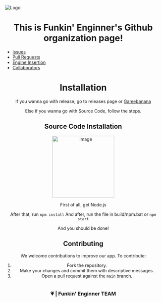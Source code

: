![Logo](https://github.com/user-attachments/assets/2d8b7f00-525e-41b0-931f-40b6ef96d233)

<h1 align='center'>This is Funkin' Enginner's Github organization page!</h1>

- [Issues](https://github.com/FunkinEnginnerTEAM/FunkinEnginner/issues/)
- [Pull Requests](https://github.com/FunkinEnginnerTEAM/FunkinEnginner/pulls/)
- [Engine Insertion](https://github.com/FunkinEnginnerTEAM/FunkinEnginner/issues/#1)
- [Collaborators](https://github.com/FunkinEnginnerTEAM/FunkinEnginner/graphs/contributors)

<div align="center">
<h1>Installation</h1>
  
If you wanna go with release, go to releases page or [Gamebanana](https://gamebanana.com/...)

Else if you wanna go with Source Code, follow the steps.

## Source Code Installation

<img src="https://github.com/user-attachments/assets/eb58966f-b5de-4759-9fec-0cbd5d025d56" alt="Image" width="200"/>

First of all, get Node.js

After that, run `npm install` 
And after, run the file in build/npm.bat or `npm start`

And you should be done!

## Contributing

We welcome contributions to improve our app. To contribute:

1. Fork the repository.
3. Make your changes and commit them with descriptive messages.
4. Open a pull request against the `main` branch.

<h1> </h1>
<h1> </h1>
<h1> </h1>
<h1> </h1>

<h3>💗 | Funkin' Enginner TEAM</h3> 
</div>
